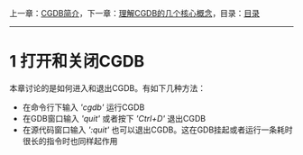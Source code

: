 上一章：[CGDB简介](<summary_of_cgdb.md>)，下一章：[理解CGDB的几个核心概念](<2.0.md>)，目录：[目录](<SUMMARY.md>)

----------

1 打开和关闭CGDB
================

本章讨论的是如何进入和退出CGDB。有如下几种方法：

* 在命令行下输入 *'cgdb'* 运行CGDB
* 在GDB窗口输入 *'quit'* 或者按下 *'Ctrl+D'* 退出CGDB
* 在源代码窗口输入 *':quit'* 也可以退出CGDB。这在GDB挂起或者运行一条耗时很长的指令时也同样起作用
